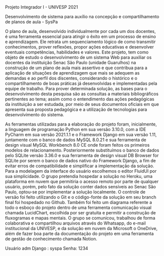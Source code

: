 Projeto Integrador I - UNIVESP 2021

Desenvolvimento de sistema para auxílio na concepção e compartilhamento de planos de aula - SysPa

O plano de aula, desenvolvido individualmente por cada um dos docentes, é uma ferramenta essencial para atingir o êxito em um processo de ensino e aprendizagem. Ele retrata um sequenciamento lógico de como transmitir conhecimentos, prover reflexões, propor ações educativas e desenvolver eventuais competências, habilidades e valores. Este projeto, tem como objeto de estudo o desenvolvimento de um sistema Web para auxiliar os docentes da instituição Senac São Paulo (unidade Guarulhos) na construção de um plano de aula mais assertivo e que contribua para a aplicação de situações de aprendizagem que mais se adequem as demandas e ao perfil dos discentes, considerando o histórico e o compartilhamento de boas práticas já desenvolvidas e implementadas pela equipe de trabalho. Para prover determinada solução, as bases para o desenvolvimento desta pesquisa são as consultas a materiais bibliográficos pertinentes ao tema; assim como o entendimento das ações pedagógicas da instituição a ser estudada, por meio de seus documentos oficiais em que apresenta sua proposta pedagógica e a utilização de tecnologias para desenvolvimento do sistema.

As ferramentas utilizadas para a elaboração do projeto foram, inicialmente, a linguagem de programação Python em sua versão 3.10.0, com a IDE PyCharm em sua versão 2021.1.1 e o Framework Django em sua versão 1.11, juntamente com o banco de dados MySQL 8.0.21 e sua ferramenta de design visual MySQL Workbench 8.0 CE onde foram feitos os primeiros modelos de relacionamento. Posteriormente substituímos o banco de dados pelo SQLite versão 3.36.0 e sua ferramenta de design visual DB Browser for SQLite por serem o banco de dados nativo do Framework Django, a fim de evitar erros de compatibilidade e simplificar a implementação da solução. Para a modelagem da interface do usuário escolhemos o editor FluidUI por sua simplicidade. O grupo pretendia hospedar a solução no Heroku, uma plataforma em nuvem que permitiria o acesso remoto por parte de qualquer usuário, porém, pelo fato da solução conter dados sensíveis ao Senac São Paulo, optou-se por implementar a solução localmente. O controle de versão foi feito utilizando o Git e o código-fonte da solução em seu branch final foi hospedado no Github. Também foi feito um diagrama referente a todo o esboço do projeto dentro de uma ferramenta comunicação visual chamada LucidChart, escolhida por ser gratuita e permitir a construção de fluxogramas e mapas mentais. O grupo se comunicou, trabalhou de forma colaborativa e compartilhou arquivos através do Whatsapp, do e-mail institucional da UNIVESP, e da solução em nuvem da Microsoft o OneDrive, além de fazer boa parte da documentação do projeto em uma ferramenta de gestão de conhecimento chamada Notion.

Usuário adm Django : syspa 
Senha: 1234
